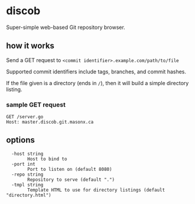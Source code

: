 # discob

Super-simple web-based Git repository browser.

## how it works

Send a GET request to `<commit identifier>.example.com/path/to/file`

Supported commit identifiers include tags, branches, and commit hashes.

If the file given is a directory (ends in `/`), then it will build a simple directory listing.

### sample GET request

```
GET /server.go
Host: master.discob.git.masonx.ca
```

## options

```
  -host string
        Host to bind to
  -port int
        Port to listen on (default 8080)
  -repo string
        Repository to serve (default ".")
  -tmpl string
        Template HTML to use for directory listings (default "directory.html")
```



